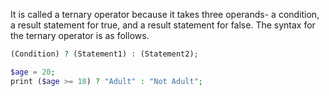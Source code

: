 It is called a ternary operator because it takes three operands- a condition, a result statement for true, and a result statement for false. The syntax for the ternary operator is as follows.
```php
(Condition) ? (Statement1) : (Statement2);
```

```php
$age = 20;  
print ($age >= 18) ? "Adult" : "Not Adult";
```